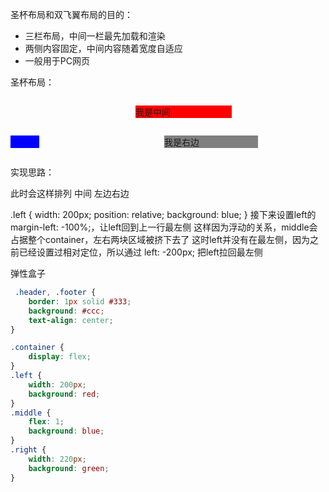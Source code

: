 圣杯布局和双飞翼布局的目的：
- 三栏布局，中间一栏最先加载和渲染
- 两侧内容固定，中间内容随着宽度自适应
- 一般用于PC网页

圣杯布局：
  <style>
      .clearfix:after {
  content: "";
  display: table;
  clear: both;
}
    #container {
        padding-left: 200px;
        padding-right: 150px;
        overflow: auto;
    }
   .center,.left,.right {
       position: relative;
       float: left;
   }
   .center {
       width: 100%;
       background: red;
   }
   .left {
       width: 200px;
       position: relative;
       left: -200px;
       margin-left: -100%;
       background: blue; 
   }
   .right {
       width: 150px;
       margin-left: -150px;
       right: -150px;
       background: gray;
   }
  </style>
</head>
<body>
    <div id="container" class="clearfix">
        <p class="center">我是中间</p>
        <p class="left">我是左边</p>
        <p class="right">我是右边</p>
      </div>
</body>
</html>

实现思路：

  <style>
    #container {
        padding-left: 200px;
        padding-right: 150px;
        overflow: auto;
    }
   .center,.left,.right {
       position: relative;
       float: left;
   }
   .center {
       width: 100%;
       background: red;
   }
   .left {
       width: 200px;
       position: relative;
       background: blue; 
   }
   .right {
       width: 150px; 
       background: gray;
   }
  </style>

  此时会这样排列
  中间
  左边右边

  .left {
       width: 200px;
       position: relative;
       background: blue; 
 }
 接下来设置left的 margin-left: -100%;，让left回到上一行最左侧
 这样因为浮动的关系，middle会占据整个container，左右两块区域被挤下去了
 这时left并没有在最左侧，因为之前已经设置过相对定位，所以通过 left: -200px; 把left拉回最左侧

 弹性盒子
``` css
 .header, .footer {
    border: 1px solid #333;
    background: #ccc;
    text-align: center;
}

.container {
    display: flex;
}
.left {
    width: 200px;
    background: red;
}
.middle {
    flex: 1;
    background: blue;
}
.right {
    width: 220px;
    background: green;
}
```
